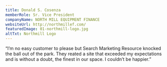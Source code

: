 ```yaml
---
title: Donald S. Cosenza
memberRole: Sr. Vice President
companyName: NORTH MILL EQUIPMENT FINANCE
websiteUrl: http://northmillef.com/
featuredImage: 01-northmill-logo.jpg
altTxt: Northmill Logo
---
```


“I’m no easy customer to please but Search Marketing Resource knocked the ball out of the park. They reated a site that exceeded my expectations and is without a doubt, the finest in our space. I couldn’t be happier.”

